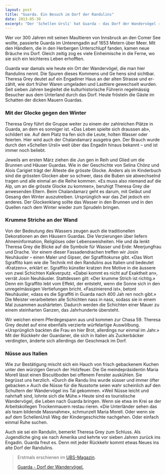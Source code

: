 ```yaml
---
layout: post
title: "Guarda. Ein Besuch im Dorf der Randulins"
date: 2013-05-30
excerpt: "Der 'Schellen Ursli' hat Guarda - das Dorf der Wandervögel - berühmt gemacht. Es lebt seit jeher von 'Randulins': Menschen, die kommen und gehen."
---
```


Wer vor 300 Jahren mit seinen Maultieren von Innsbruck an den Comer See wollte, passierte Guarda im Unterengadin auf 1653 Metern über Meer. Mit den Händlern, die in den Herbergen Unterschlupf fanden, kamen neue Bräuche ins Dorf. Gleich­ zeitig zog es viele Einheimische in die Ferne, wo sie sich ein leichteres Leben erhofften.

Guarda war damals wie heute ein Ort der Wandervögel, die man hier Randulins nennt. Die Spuren dieses Kommens und Ge­ hens sind sichtbar. Theresa Grey deutet auf ein Engadiner Haus an der alten Strasse und er­ zählt, wie dort früher Waren umgeladen und Lasttiere gewechselt wurden. Seit sieben Jahren begleitet die kulturhistorische Führerin regelmässig Besucher aus dem Unterland durch das Dorf. Heute frösteln die Gäste im Schatten der dicken Mauern Guardas.

### Mit der Glocke gegen den Winter

Theresa Grey führt die Gruppe weiter zu einem der zahlreichen Plätze in Guarda, an dem es sonniger ist. «Das Leben spielte sich draussen ab», schildert sie. Auf dem Platz tra­ fen sich die Leute, holten Wasser oder feierten. Hier wird auch der Chalandamarz ausgetra­ gen. Der Brauch wurde durch den «Schellen­ Ursli» weit über das Engadin hinaus bekannt – und ist immer noch beliebt.

Jeweils am ersten März ziehen die Jun­ gen in Reih und Glied um die Brunnen und Häuser Guardas. Wie in der Geschichte von Selina Chönz und Alois Carigiet trägt der Älteste die grösste Glocke. Anders als im Kinderbuch sind die grössten Glocken aber so schwer, dass die Buben sie abwechselnd tragen und alle einmal an die Reihe kommen. «Es muss also niemand auf die Alp, um an die grösste Glocke zu kommen», beruhigt Theresa Grey die anwesenden Eltern. Beim Chalandamarz geht es darum, mit Geläut und Gesang den Winter auszutreiben. Ursprünglich war das Ziel jedoch ein anderes. Der Glockenklang sollte das Wasser in den Brunnen und in den Quellen nach dem Winter wieder zum Sprudeln bringen.

### Krumme Striche an der Wand

Von der Bedeutung des Wassers zeugen auch die traditionellen Dekorationen an den Häusern Guardas. Die Verzierungen über­ liefern Ahneninformation, Religiöses oder Lebensweisheiten. Hie und da lenkt Theresa Grey die Blicke auf die Symbole für Wasser und Erde: Meerjungfrau und Drache. Vor einem dieser Fassadendrachen treffen wir Josin Neuhäusler – einen Maler und Gipser, der Sgraffitokurse gibt. «Das Wort Sgraffito kam wie die Technik mit den Randulins aus Italien und bedeutet ‹Kratzen›», erklärt er. Sgraffito­ künstler kratzen ihre Motive in die äussere von zwei Schichten Kalkverputz. «Dabei kommt es nicht auf Exaktheit an», verrät Josin Neuhäusler. Stattdessen gilt: «Der krumme Strich ist richtig.» Denn ein Sgraffito lebt vom Effekt, der entsteht, wenn die Sonne sich in den unregelmässigen Vertiefungen bricht. «Faszinierend ist», betont Neuhäusler, «dass es die Sgraffiti in Guarda nach 400 Jah­ ren noch gibt.» Die Meister verarbeiteten alle Schichten nass in nass, sodass sie in einem Mal zusammen aushärteten. Dadurch werden die Schichten einer Mauer zu einem steinharten Ganzen, das Jahrhunderte übersteht.

Wir weichen einem Pferdegespann aus und kommen zur Chasa 59. Theresa Grey deutet auf eine ebenfalls verzierte würfelartige Auswölbung. «Ursprünglich backten die Frau­ en hier Brot, allerdings nur einmal im Jahr.» Mit der Rückkehr der Guardaner, die sich in Italien als Zuckerbäcker verdingten, änderte sich allerdings der Geschmack im Dorf.

### Nüsse aus Italien

Wie zur Bestätigung mischt sich ein Hauch von frisch gebackenem Kuchen unter den würzigen Geruch der Holzfeuer. Die Ge­ meindepräsidentin Maria Morell lässt einen Biscuitboden bei offenem Fenster auskühlen. Sie begrüsst uns herzlich. «Durch die Randu­ lins wurde süsser und immer öfter gebacken.» Auch die Nüsse für die Nusstorte seien wahr­ scheinlich auf den Schultern der Wandervögel ins Tal gekommen. «Weil Nüsse leicht und nahrhaft sind, lohnte sich die Mühe.» Heute sind es touristische Wandervögel, die Leben nach Guarda bringen. Wenn sie etwa im Krei­ se der Arbeitskollegen Trockenmauern restau­ rieren. «Die Unterländer sehen das als team­ bildende Massnahme», schmunzelt Maria Morell. Oder wenn sie auf dem Schellen­Ursli­ Weg der Kindergeschichte nachgehen. Oder einfach einmal Ruhe suchen.

Auch sie sei ein Randulin, bemerkt Theresa Grey zum Schluss. Als Jugendliche ging sie nach Amerika und kehrte vor sieben Jahren zurück ins Engadin. Guarda freut es. Denn mit jeder Rückkehr kommt etwas Neues ins alte Dorf der Randulins.

> Erstmals erschienen im [UBS-Magazin][1].
> 
> [Guarda - Dorf der Wandervögel.][2]

 [1]: http://www.ubs.com/ch/de/swissbank/privatkunden/ubs-magazin/home/aktuell/dorf-der-wandervoegel.html
 [2]: /references/guarda.pdf